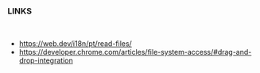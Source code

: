 ### LINKS
<br>

- https://web.dev/i18n/pt/read-files/
- https://developer.chrome.com/articles/file-system-access/#drag-and-drop-integration